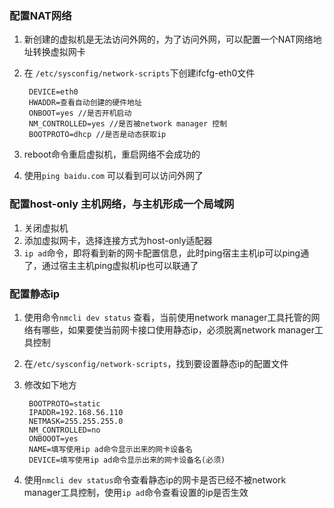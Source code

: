 ### 配置NAT网络
1. 新创建的虚拟机是无法访问外网的，为了访问外网，可以配置一个NAT网络地址转换虚拟网卡
2. 在 `/etc/sysconfig/network-scripts`下创建ifcfg-eth0文件

        DEVICE=eth0 
        HWADDR=查看自动创建的硬件地址
        ONBOOT=yes //是否开机启动
        NM_CONTROLLED=yes //是否被network manager 控制
        BOOTPROTO=dhcp //是否是动态获取ip

3. reboot命令重启虚拟机，重启网络不会成功的
4. 使用`ping baidu.com` 可以看到可以访问外网了

### 配置host-only 主机网络，与主机形成一个局域网
1. 关闭虚拟机
2. 添加虚拟网卡，选择连接方式为host-only适配器
3. `ip ad`命令，即将看到新的网卡配置信息，此时ping宿主主机ip可以ping通了，通过宿主主机ping虚拟机ip也可以联通了

### 配置静态ip
1. 使用命令`nmcli dev status` 查看，当前使用network manager工具托管的网络有哪些，如果要使当前网卡接口使用静态ip，必须脱离network manager工具控制
2. 在`/etc/sysconfig/network-scripts`，找到要设置静态ip的配置文件
3. 修改如下地方

        BOOTPROTO=static
        IPADDR=192.168.56.110
        NETMASK=255.255.255.0
        NM_CONTROLLED=no
        ONBOOOT=yes
        NAME=填写使用ip ad命令显示出来的网卡设备名
        DEVICE=填写使用ip ad命令显示出来的网卡设备名(必须)
 
 4. 使用`nmcli dev status`命令查看静态ip的网卡是否已经不被network manager工具控制，使用`ip ad`命令查看设置的ip是否生效
